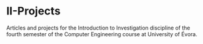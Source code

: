 # II-Projects
Articles and projects for the Introduction to Investigation discipline of the fourth semester of the Computer Engineering course at University of Évora.
